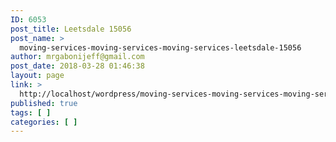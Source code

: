 ```yaml
---
ID: 6053
post_title: Leetsdale 15056
post_name: >
  moving-services-moving-services-moving-services-leetsdale-15056
author: mrgabonijeff@gmail.com
post_date: 2018-03-28 01:46:38
layout: page
link: >
  http://localhost/wordpress/moving-services-moving-services-moving-services-leetsdale-15056/
published: true
tags: [ ]
categories: [ ]
---
```

